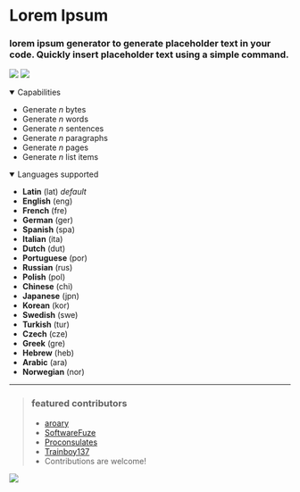 # Lorem Ipsum
### lorem ipsum generator to generate placeholder text in your code. Quickly insert placeholder text using a simple command.

![](https://img.shields.io/visual-studio-marketplace/i/aroary.loremipsum)
![](https://img.shields.io/github/v/release/aroary/lorem_ipsum)
<br>
<details open>
    <summary>Capabilities</summary>
    <ul></li>
        <li>Generate <i>n</i> bytes</li>
        <li>Generate <i>n</i> words</li>
        <li>Generate <i>n</i> sentences</li>
        <li>Generate <i>n</i> paragraphs</li>
        <li>Generate <i>n</i> pages</li>
        <li>Generate <i>n</i> list items</li>
    </ul>
</details>
<details open>
    <summary>Languages supported</summary>
    <ul>
        <li><strong>Latin</strong> (lat) <i>default</i></li>
        <li><strong>English</strong> (eng)</li>
        <li><strong>French</strong> (fre)</li>
        <li><strong>German</strong> (ger)</li>
        <li><strong>Spanish</strong> (spa)</li>
        <li><strong>Italian</strong> (ita)</li>
        <li><strong>Dutch</strong> (dut)</li>
        <li><strong>Portuguese</strong> (por)</li>
        <li><strong>Russian</strong> (rus)</li>
        <li><strong>Polish</strong> (pol)</li>
        <li><strong>Chinese</strong> (chi)</li>
        <li><strong>Japanese</strong> (jpn)</li>
        <li><strong>Korean</strong> (kor)</li>
        <li><strong>Swedish</strong> (swe)</li>
        <li><strong>Turkish</strong> (tur)</li>
        <li><strong>Czech</strong> (cze)</li>
        <li><strong>Greek</strong> (gre)</li>
        <li><strong>Hebrew</strong> (heb)</li>
        <li><strong>Arabic</strong> (ara)</li>
        <li><strong>Norwegian</strong> (nor)</li>
    </ul>
</details>

___
>### featured contributors
>- [aroary](https://github.com/aroary)
>- [SoftwareFuze](https://github.com/SoftwareFuze)
>- [Proconsulates](https://github.com/Proconsulates)
>- [Trainboy137](https://github.com/Trainboy137)
>- Contributions are welcome!

![](https://contrib.rocks/image?repo=aroary/lorem_ipsum)
